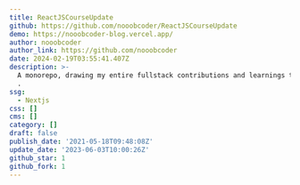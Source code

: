 ```yaml
---
title: ReactJSCourseUpdate
github: https://github.com/nooobcoder/ReactJSCourseUpdate
demo: https://nooobcoder-blog.vercel.app/
author: nooobcoder
author_link: https://github.com/nooobcoder
date: 2024-02-19T03:55:41.407Z
description: >-
  A monorepo, drawing my entire fullstack contributions and learnings till date
  .
ssg:
  - Nextjs
css: []
cms: []
category: []
draft: false
publish_date: '2021-05-18T09:48:08Z'
update_date: '2023-06-03T10:00:26Z'
github_star: 1
github_fork: 1
---
```

